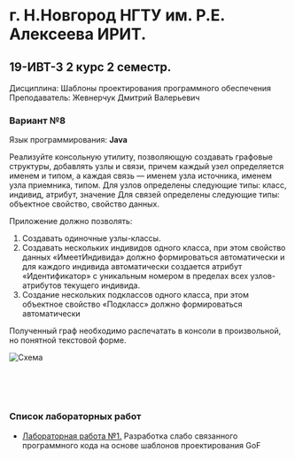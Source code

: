 # г. Н.Новгород НГТУ им. Р.Е. Алексеева ИРИТ. #
## 19-ИВТ-3 2 курс 2 семестр.  
Дисциплина: Шаблоны проектирования программного обеспечения  
Преподаватель: Жевнерчук Дмитрий Валерьевич

### Вариант №8 ###  
Язык программирования: **Java**  
  

Реализуйте консольную утилиту, позволяющую создавать графовые структуры,
добавлять узлы и связи, причем каждый узел определяется именем и типом, а
каждая связь — именем узла источника, именем узла приемника, типом.
Для узлов определены следующие типы: класс, индивид, атрибут, значение
Для связей определены следующие типы: объектное свойство, свойство
данных.  
  
Приложение должно позволять:  
1. Создавать одиночные узлы-классы.  
2. Создавать нескольких индивидов одного класса, при этом свойство данных «ИмеетИндивида» должно формироваться автоматически и для каждого индивида автоматически создается атрибут «Идентификатор» с уникальным номером в пределах всех узлов-атрибутов текущего индивида.  
3. Создание нескольких подклассов одного класса, при этом объектное свойство
«Подкласс» должно формироваться автоматически  
  
Полученный граф необходимо распечатать в консоли в произвольной, но
понятной текстовой форме.  
  
![Схема](https://github.com/progerSapog/Software-design-patterns-2-course-2-semestr/blob/main/%D0%9E%D1%84%D0%BE%D1%80%D0%BC%D0%BB%D0%B5%D0%BD%D0%B8%D0%B5/diagram.png)  
  
<br> 
<br> 
<br>  

### Список лабораторных работ ###
    
+ [Лабораторная работа №1.](https://github.com/progerSapog/Software-design-patterns-2-course-2-semestr/tree/main/Laboratory_work1/src) Разработка слабо связанного программного кода на основе шаблонов проектирования GoF

